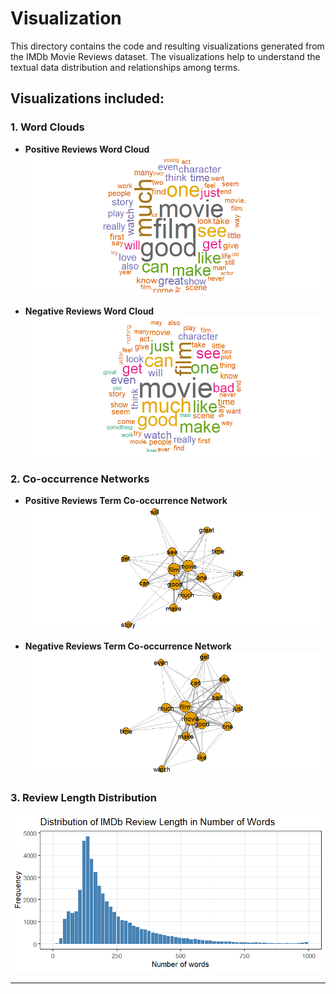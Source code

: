 # Visualization

This directory contains the code and resulting visualizations generated from the IMDb Movie Reviews dataset. The visualizations help to understand the textual data distribution and relationships among terms.

## Visualizations included:

### 1. Word Clouds
- **Positive Reviews Word Cloud**  
  ![Positive Word Cloud](wordcloud_positive_reviews.png)

- **Negative Reviews Word Cloud**  
  ![Negative Word Cloud](wordcloud_negative_reviews.png)

### 2. Co-occurrence Networks
- **Positive Reviews Term Co-occurrence Network**  
  ![Positive Co-occurrence Network](cooccurrence_network_positive_reviews.png)

- **Negative Reviews Term Co-occurrence Network**  
  ![Negative Co-occurrence Network](cooccurrence_network_negative_reviews.png)

### 3. Review Length Distribution
  ![Review Length Histogram](review_length_histogram.png)

---